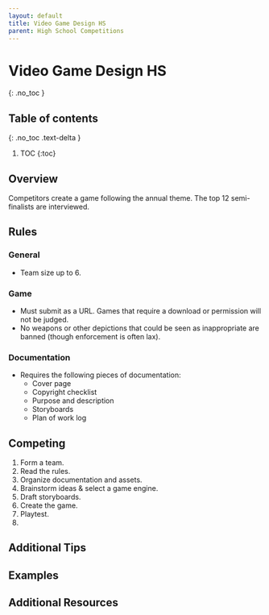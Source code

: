 ```yaml
---
layout: default
title: Video Game Design HS
parent: High School Competitions
---
```


# Video Game Design HS
{: .no_toc }

## Table of contents
{: .no_toc .text-delta }

1. TOC
{:toc}

## Overview
Competitors create a game following the annual theme. The top 12 semi-finalists are interviewed.

## Rules

### General

- Team size up to 6.

### Game

- Must submit as a URL. Games that require a download or permission will not be judged.
- No weapons or other depictions that could be seen as inappropriate are banned (though enforcement is often lax).

### Documentation

- Requires the following pieces of documentation:
  - Cover page
  - Copyright checklist
  - Purpose and description
  - Storyboards
  - Plan of work log

## Competing

1. Form a team.
2. Read the rules.
3. Organize documentation and assets.
4. Brainstorm ideas & select a game engine.
5. Draft storyboards.
6. Create the game.
7. Playtest.
8. 

## Additional Tips

## Examples

## Additional Resources
